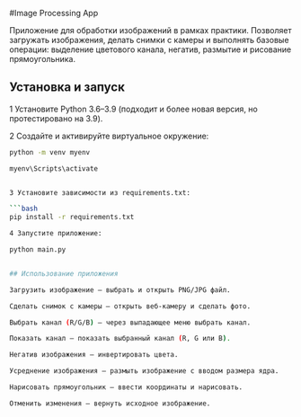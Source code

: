 #Image Processing App

Приложение для обработки изображений в рамках практики. Позволяет загружать изображения, делать снимки с камеры и выполнять базовые операции: выделение цветового канала, негатив, размытие и рисование прямоугольника.

## Установка и запуск

1 Установите Python 3.6–3.9 (подходит и более новая версия, но протестировано на 3.9).

2️ Создайте и активируйте виртуальное окружение:

```bash
python -m venv myenv

myenv\Scripts\activate


3️ Установите зависимости из requirements.txt:

```bash
pip install -r requirements.txt

4️ Запустите приложение:

python main.py


## Использование приложения

Загрузить изображение — выбрать и открыть PNG/JPG файл.

Сделать снимок с камеры — открыть веб-камеру и сделать фото.

Выбрать канал (R/G/B) — через выпадающее меню выбрать канал.

Показать канал — показать выбранный канал (R, G или B).

Негатив изображения — инвертировать цвета.

Усреднение изображения — размыть изображение с вводом размера ядра.

Нарисовать прямоугольник — ввести координаты и нарисовать.

Отменить изменения — вернуть исходное изображение.